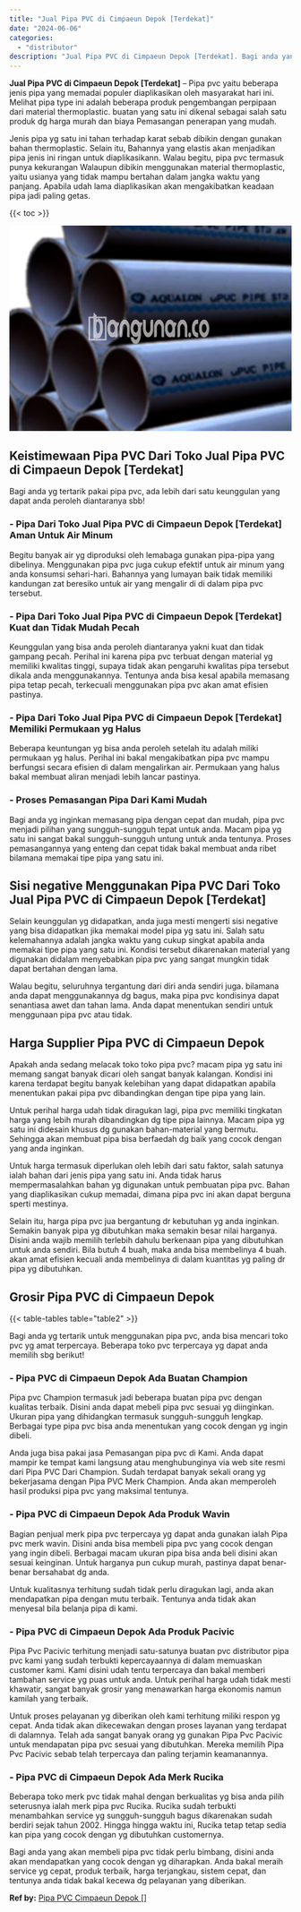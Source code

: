 ```yaml
---
title: "Jual Pipa PVC di Cimpaeun Depok [Terdekat]"
date: "2024-06-06"
categories: 
  - "distributor"
description: "Jual Pipa PVC di Cimpaeun Depok [Terdekat]. Bagi anda yang akan membeli pipa pvc tidak perlu bimbang, disini anda akan mendapatkan yang cocok dengan yg dihar..."
---
```


**Jual Pipa PVC di Cimpaeun Depok \[Terdekat\]** – Pipa pvc yaitu beberapa jenis pipa yang memadai populer diaplikasikan oleh masyarakat hari ini. Melihat pipa type ini adalah beberapa produk pengembangan perpipaan dari material thermoplastic. buatan yang satu ini dikenal sebagai salah satu produk dg harga murah dan biaya Pemasangan penerapan yang mudah.

Jenis pipa yg satu ini tahan terhadap karat sebab dibikin dengan gunakan bahan thermoplastic. Selain itu, Bahannya yang elastis akan menjadikan pipa jenis ini ringan untuk diaplikasikann. Walau begitu, pipa pvc termasuk punya kekurangan Walaupun dibikin menggunakan material thermoplastic, yaitu usianya yang tidak mampu bertahan dalam jangka waktu yang panjang. Apabila udah lama diaplikasikan akan mengakibatkan keadaan pipa jadi paling getas.

{{< toc >}}

![Jual Pipa PVC di Cimpaeun Depok [Terdekat]](/images/jaul-pipa-pvc-57.png)

## Keistimewaan Pipa PVC Dari Toko Jual Pipa PVC di Cimpaeun Depok \[Terdekat\]

Bagi anda yg tertarik pakai pipa pvc, ada lebih dari satu keunggulan yang dapat anda peroleh diantaranya sbb!

### \- Pipa Dari Toko Jual Pipa PVC di Cimpaeun Depok \[Terdekat\] Aman Untuk Air Minum

Begitu banyak air yg diproduksi oleh lemabaga gunakan pipa-pipa yang dibelinya. Menggunakan pipa pvc juga cukup efektif untuk air minum yang anda konsumsi sehari-hari. Bahannya yang lumayan baik tidak memiliki kandungan zat beresiko untuk air yang mengalir di di dalam pipa pvc tersebut.

### \- Pipa Dari Toko Jual Pipa PVC di Cimpaeun Depok \[Terdekat\] Kuat dan Tidak Mudah Pecah

Keunggulan yang bisa anda peroleh diantaranya yakni kuat dan tidak gampang pecah. Perihal ini karena pipa pvc terbuat dengan material yg memiliki kwalitas tinggi, supaya tidak akan pengaruhi kwalitas pipa tersebut dikala anda menggunakannya. Tentunya anda bisa kesal apabila memasang pipa tetap pecah, terkecuali menggunakan pipa pvc akan amat efisien pastinya.

### \- Pipa Dari Toko Jual Pipa PVC di Cimpaeun Depok \[Terdekat\] Memiliki Permukaan yg Halus

Beberapa keuntungan yg bisa anda peroleh setelah itu adalah miliki permukaan yg halus. Perihal ini bakal mengakibatkan pipa pvc mampu berfungsi secara efisien di dalam mengalirkan air. Permukaan yang halus bakal membuat aliran menjadi lebih lancar pastinya.

### \- Proses Pemasangan Pipa Dari Kami Mudah

Bagi anda yg inginkan memasang pipa dengan cepat dan mudah, pipa pvc menjadi pilihan yang sungguh-sungguh tepat untuk anda. Macam pipa yg satu ini sangat bakal sungguh-sungguh untung untuk anda tentunya. Proses pemasangannya yang enteng dan cepat tidak bakal membuat anda ribet bilamana memakai tipe pipa yang satu ini.

## Sisi negative Menggunakan Pipa PVC Dari Toko Jual Pipa PVC di Cimpaeun Depok \[Terdekat\]

Selain keunggulan yg didapatkan, anda juga mesti mengerti sisi negative yang bisa didapatkan jika memakai model pipa yg satu ini. Salah satu kelemahannya adalah jangka waktu yang cukup singkat apabila anda memakai tipe pipa yang satu ini. Kondisi tersebut dikarenakan material yang digunakan didalam menyebabkan pipa pvc yang sangat mungkin tidak dapat bertahan dengan lama.

Walau begitu, seluruhnya tergantung dari diri anda sendiri juga. bilamana anda dapat menggunakannya dg bagus, maka pipa pvc kondisinya dapat senantiasa awet dan tahan lama. Anda dapat menentukan sendiri untuk menggunaan pipa pvc atau tidak.

## Harga Supplier Pipa PVC di Cimpaeun Depok

Apakah anda sedang melacak toko toko pipa pvc? macam pipa yg satu ini memang sangat banyak dicari oleh sangat banyak kalangan. Kondisi ini karena terdapat begitu banyak kelebihan yang dapat didapatkan apabila menentukan pakai pipa pvc dibandingkan dengan tipe pipa yang lain.

Untuk perihal harga udah tidak diragukan lagi, pipa pvc memiliki tingkatan harga yang lebih murah dibandingkan dg tipe pipa lainnya. Macam pipa yg satu ini didesain khusus dg gunakan bahan-material yang bermutu. Sehingga akan membuat pipa bisa berfaedah dg baik yang cocok dengan yang anda inginkan.

Untuk harga termasuk diperlukan oleh lebih dari satu faktor, salah satunya ialah bahan dari jenis pipa yang satu ini. Anda tidak harus mempermasalahkan bahan yg digunakan untuk pembuatan pipa pvc. Bahan yang diaplikasikan cukup memadai, dimana pipa pvc ini akan dapat berguna sperti mestinya.

Selain itu, harga pipa pvc jua bergantung dr kebutuhan yg anda inginkan. Semakin banyak pipa yg dibutuhkan maka semakin besar nilai harganya. Disini anda wajib memilih terlebih dahulu berkenaan pipa yang dibutuhkan untuk anda sendiri. Bila butuh 4 buah, maka anda bisa membelinya 4 buah. akan amat efisien kecuali anda membelinya di dalam kuantitas yg paling dr pipa yg dibutuhkan.

## Grosir Pipa PVC di Cimpaeun Depok

{{< table-tables table="table2" >}}

Bagi anda yg tertarik untuk menggunakan pipa pvc, anda bisa mencari toko pvc yg amat terpercaya. Beberapa toko pvc terpercaya yg dapat anda memilih sbg berikut!

### \- Pipa PVC di Cimpaeun Depok Ada Buatan Champion

Pipa pvc Champion termasuk jadi beberapa buatan pipa pvc dengan kualitas terbaik. Disini anda dapat mebeli pipa pvc sesuai yg diinginkan. Ukuran pipa yang dihidangkan termasuk sungguh-sungguh lengkap. Berbagai type pipa pvc bisa anda menentukan yang cocok dengan yg ingin dibeli.

Anda juga bisa pakai jasa Pemasangan pipa pvc di Kami. Anda dapat mampir ke tempat kami langsung atau menghubunginya via web site resmi dari Pipa PVC Dari Champion. Sudah terdapat banyak sekali orang yg bekerjasama dengan Pipa PVC Merk Champion. Anda akan memperoleh hasil produksi pipa pvc yang maksimal tentunya.

### \- Pipa PVC di Cimpaeun Depok Ada Produk Wavin

Bagian penjual merk pipa pvc terpercaya yg dapat anda gunakan ialah Pipa pvc merk wavin. Disini anda bisa membeli pipa pvc yang cocok dengan yang ingin dibeli. Berbagai macam ukuran pipa bisa anda beli disini akan sesuai keinginan. Untuk harganya pun cukup murah, pastinya dapat benar-benar bersahabat dg anda.

Untuk kualitasnya terhitung sudah tidak perlu diragukan lagi, anda akan mendapatkan pipa dengan mutu terbaik. Tentunya anda tidak akan menyesal bila belanja pipa di kami.

### \- Pipa PVC di Cimpaeun Depok Ada Produk Pacivic

Pipa Pvc Pacivic terhitung menjadi satu-satunya buatan pvc distributor pipa pvc kami yang sudah terbukti kepercayaannya di dalam memuaskan customer kami. Kami disini udah tentu terpercaya dan bakal memberi tambahan service yg puas untuk anda. Untuk perihal harga udah tidak mesti khawatir, sangat banyak grosir yang menawarkan harga ekonomis namun kamilah yang terbaik.

Untuk proses pelayanan yg diberikan oleh kami terhitung miliki respon yg cepat. Anda tidak akan dikecewakan dengan proses layanan yang terdapat di dalamnya. Telah ada sangat banyak orang yg gunakan Pipa Pvc Pacivic untuk mendapatan pipa pvc sesuai yang dibutuhkan. Mereka memilih Pipa Pvc Pacivic sebab telah terpercaya dan paling terjamin keamanannya.

### \- Pipa PVC di Cimpaeun Depok Ada Merk Rucika

Beberapa toko merk pvc tidak mahal dengan berkualitas yg bisa anda pilih seterusnya ialah merk pipa pvc Rucika. Rucika sudah terbukti menambahkan service yg sungguh-sungguh bagus dikarenakan sudah berdiri sejak tahun 2002. Hingga hingga waktu ini, Rucika tetap tetap sedia kan pipa yang cocok dengan yg dibutuhkan customernya.

Bagi anda yang akan membeli pipa pvc tidak perlu bimbang, disini anda akan mendapatkan yang cocok dengan yg diharapkan. Anda bakal meraih service yg cepat, produk terbaik, harga terjangkau, sistem cepat, dan tentunya anda tidak bakal kecewa dg pelayanan yang diberikan.

**Ref by:** [Pipa PVC Cimpaeun Depok []](https://id.wikipedia.org/wiki/Pipa)
